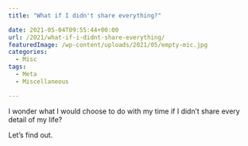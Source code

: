 ```yaml
---
title: "What if I didn't share everything?"

date: 2021-05-04T09:55:44+00:00
url: /2021/what-if-i-didnt-share-everything/
featuredImage: /wp-content/uploads/2021/05/empty-mic.jpg
categories:
  - Misc
tags:
  - Meta
  - Miscellaneous

---
```

I wonder what I would choose to do with my time if I didn&#8217;t share every detail of my life?

Let&#8217;s find out.
